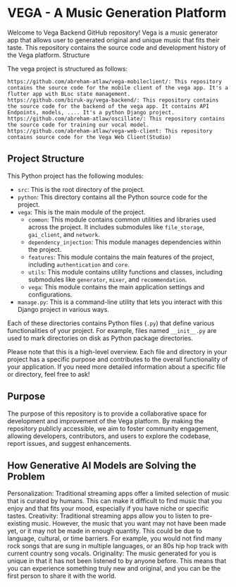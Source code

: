 <h1>VEGA - A Music Generation Platform</h1>

Welcome to Vega Backend GitHub repository! Vega is a music generator app that allows user to generated original and unique music that fits their taste. This repository contains the source code and development history of the Vega platform.
Structure

The vega project is structured as follows:

    https://github.com/abreham-atlaw/vega-mobileclient/: This repository contains the source code for the mobile client of the vega app. It's a flutter app with BLoc state management.
    https://github.com/biruk-ay/vega-backend/: This repository contains the source code for the backend of the vega app. It contains API Endpoints, models, .... It's a python Django project.
    https://github.com/abreham-atlaw/oscillate/: This repository contains the source code for training our vocal model.
    https://github.com/abreham-atlaw/vega-web-client: This repository contains source code for the Vega Web Client(Studio)

<h2>Project Structure</h2>

This Python project has the following modules:

- `src`: This is the root directory of the project.
- `python`: This directory contains all the Python source code for the project.
- `vega`: This is the main module of the project.
  - `common`: This module contains common utilities and libraries used across the project. It includes submodules like `file_storage`, `gai_client`, and `network`.
  - `dependency_injection`: This module manages dependencies within the project.
  - `features`: This module contains the main features of the project, including `authentication` and `core`.
  - `utils`: This module contains utility functions and classes, including submodules like `generator`, `mixer`, and `recommendation`.
  - `vega`: This module contains the main application settings and configurations.
- `manage.py`: This is a command-line utility that lets you interact with this Django project in various ways.

Each of these directories contains Python files (`.py`) that define various functionalities of your project. For example, files named `__init__.py` are used to mark directories on disk as Python package directories.

Please note that this is a high-level overview. Each file and directory in your project has a specific purpose and contributes to the overall functionality of your application. If you need more detailed information about a specific file or directory, feel free to ask!

<h2>Purpose</h2>

The purpose of this repository is to provide a collaborative space for development and improvement of the Vega platform. By making the repository publicly accessible, we aim to foster community engagement, allowing developers, contributors, and users to explore the codebase, report issues, and suggest enhancements.



<h2>How Generative AI Models are Solving the Problem</h2>

Personalization: Traditional streaming apps offer a limited selection of music that is curated by humans. This can make it difficult to find music that you enjoy and that fits your mood, especially if you have niche or specific tastes.
Creativity: Traditional streaming apps allow you to listen to pre-existing music. However, the music that you want may not have been made yet, or it may not be made in enough quantity. This could be due to language, cultural, or time barriers. For example, you would not find many rock songs that are sung in multiple languages, or an 80s hip hop track with current country song vocals.
Originality: The music generated for you is unique in that it has not been listened to by anyone before. This means that you can experience something truly new and original, and you can be the first person to share it with the world.

